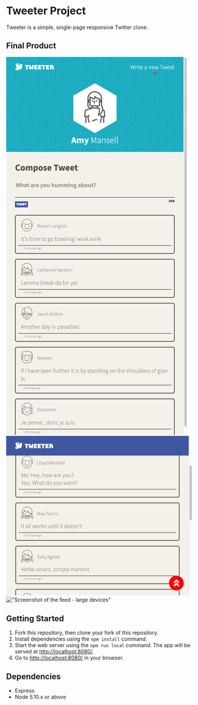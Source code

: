 # Tweeter Project

Tweeter is a simple, single-page responsive Twitter clone.

## Final Product

!["Screenshot of the new tweet form - small devices"](https://github.com/kevlabs/tweeter/blob/master/docs/small-width-form.png)
!["Screenshot of the feed - small devices"](https://github.com/kevlabs/tweeter/blob/master/docs/small-width-feed.png)
!["Screenshot of the feed - large devices"](https://github.com/kevlabs/tweeter/blob/master/docs/full-width-feed.png)

## Getting Started

1. Fork this repository, then clone your fork of this repository.
2. Install dependencies using the `npm install` command.
3. Start the web server using the `npm run local` command. The app will be served at <http://localhost:8080/>.
4. Go to <http://localhost:8080/> in your browser.

## Dependencies

- Express
- Node 5.10.x or above

